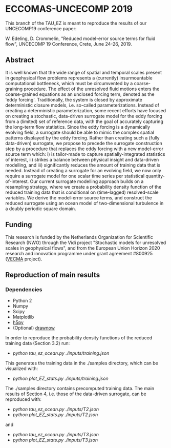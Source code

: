 # ECCOMAS-UNCECOMP 2019

This branch of the TAU_EZ is meant to reproduce the results of our UNCECOMP19 conference paper:

W. Edeling, D. Crommelin, "Reduced model-error source terms for fluid flow", UNCECOMP 19 Conference, Crete, June 24-26, 2019.

## Abstract
It is well known that the wide range of spatial and temporal scales present in geophysical flow problems represents a (currently) insurmountable computational bottleneck, which must be circumvented by a coarse-graining procedure. The effect of the unresolved fluid motions enters the coarse-grained equations as an unclosed forcing term, denoted as the 'eddy forcing'. Traditionally, the system is closed by approximate deterministic closure models, i.e. so-called parameterizations. Instead of creating a deterministic parameterization, some recent efforts have focused on creating a stochastic, data-driven surrogate model for the eddy forcing from a (limited) set of reference data, with the goal of accurately capturing the long-term flow statistics. Since the eddy forcing is a dynamically evolving field, a surrogate should be able to mimic the complex spatial patterns displayed by the eddy forcing. Rather than creating such a (fully data-driven) surrogate, we propose to precede the surrogate construction step by a procedure that replaces the eddy forcing with a new model-error source term which: i) is tailor-made to capture spatially-integrated statistics of interest, ii) strikes a balance between physical insight and data-driven modelling, and iii) significantly reduces the amount of training data that is needed. Instead of creating a surrogate for an evolving field, we now only require a surrogate model for one scalar time series per statistical quantity-of-interest. Our current surrogate modelling approach builds on a resampling strategy, where we create a probability density function of the reduced training data that is conditional on (time-lagged) resolved-scale variables. We derive the model-error source terms, and construct the reduced surrogate using an ocean model of two-dimensional turbulence in a doubly periodic square domain.

## Funding
This research is funded by the Netherlands Organization for Scientific Research (NWO) through the Vidi project "Stochastic
models for unresolved scales in geophysical flows", and from the European Union Horizon 2020 research and innovation programme under grant agreement \#800925 ([VECMA](https://www.vecma.eu/) project). 

## Reproduction of main results

### Dependencies
+ Python 2
+ Numpy
+ Scipy
+ Matplotlib
+ [h5py](https://github.com/h5py/h5py)
+ (Optional) [drawnow](https://github.com/stsievert/python-drawnow)

In order to reproduce the probability density functions of the reduced training data (Section 3.2) run:

+ *python tau_ez_ocean.py ./inputs/training.json*

This generates the training data in the ./samples directory, which can be visualized with:

+ *python plot_EZ_stats.py ./inputs/training.json*

The ./samples directory contains precomputed training data. The main results of Section 4, i.e. those of the data-driven surrogate, can be reproduced with:

+ *python tau_ez_ocean.py ./inputs/T2.json*
+ *python plot_EZ_stats.py ./inputs/T2.json*

and

+ *python tau_ez_ocean.py ./inputs/T3.json*
+ *python plot_EZ_stats.py ./inputs/T3.json*
